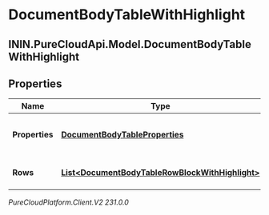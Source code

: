 # DocumentBodyTableWithHighlight

## ININ.PureCloudApi.Model.DocumentBodyTableWithHighlight

## Properties

|Name | Type | Description | Notes|
|------------ | ------------- | ------------- | -------------|
| **Properties** | [**DocumentBodyTableProperties**](DocumentBodyTableProperties) | The properties for the table. | [optional] |
| **Rows** | [**List&lt;DocumentBodyTableRowBlockWithHighlight&gt;**](DocumentBodyTableRowBlockWithHighlight) | The list of rows for the table. | |



_PureCloudPlatform.Client.V2 231.0.0_

